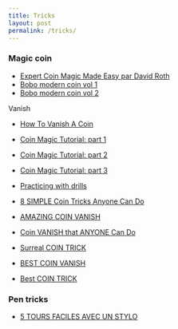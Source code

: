 ```yaml
---
title: Tricks
layout: post
permalink: /tricks/
---
```


<style>
  img { width: 80px; height: 60px; }
</style>

### Magic coin

- [Expert Coin Magic Made Easy par David Roth](https://www.youtube.com/watch?v=uazjOSE9vgE)
- [Bobo modern coin vol 1](https://www.youtube.com/watch?v=JxRo5knJZis)
- [Bobo modern coin vol 2](https://www.youtube.com/watch?v=5XF8r4LLGrE)

Vanish
- [How To Vanish A Coin](https://www.youtube.com/watch?v=S7EvOVdpTIs)
- [Coin Magic Tutorial: part 1](https://www.youtube.com/watch?v=ggyU729JA7Q)
- [Coin Magic Tutorial: part 2](https://www.youtube.com/watch?v=okyqi42PTRU)
- [Coin Magic Tutorial: part 3](https://www.youtube.com/watch?v=fdrMuTmC6mQ)
- [Practicing with drills](https://www.youtube.com/watch?v=eeUlFMyionM)

- [8 SIMPLE Coin Tricks Anyone Can Do](https://www.youtube.com/watch?v=YnUNEvbj8Kc)
- [AMAZING COIN VANISH](https://www.youtube.com/watch?v=XxjrfUVcKw8)
- [Coin VANISH that ANYONE Can Do](https://www.youtube.com/watch?v=G7QaSQzHYY0)
- [Surreal COIN TRICK](https://www.youtube.com/watch?v=Nv6-_j1ayfg)
- [BEST COIN VANISH](https://www.youtube.com/watch?v=T0Ih8MOZl6w)
- [Best COIN TRICK](https://www.youtube.com/watch?v=xkig3h1c7Uk)

### Pen tricks

- [5 TOURS FACILES AVEC UN STYLO](https://www.youtube.com/watch?v=Vkxe8ExJpI4)
